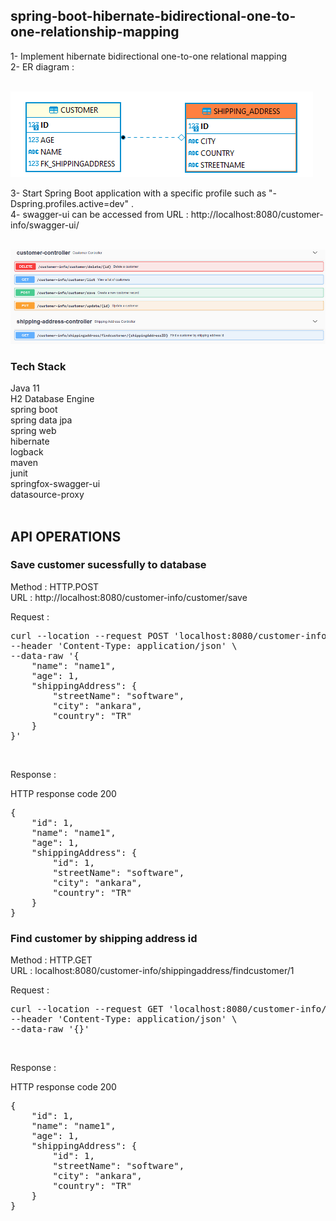 ## spring-boot-hibernate-bidirectional-one-to-one-relationship-mapping

1- Implement hibernate bidirectional one-to-one relational mapping <br/>
2- ER diagram :  <br/><br/>

![er_diagram-bidirectional-one-to-one](doc/er_diagram-bidirectional-one-to-one.png)
<br/>

3- Start Spring Boot application with a specific profile such as "-Dspring.profiles.active=dev" . <br/>
4- swagger-ui can be accessed from URL : http://localhost:8080/customer-info/swagger-ui/ <br/><br/>

![springfox-swagger-ui](doc/springfox-swagger-ui.png)
<br/>

### Tech Stack
Java 11 <br/>
H2 Database Engine <br/>
spring boot <br/>
spring data jpa <br/>
spring web <br/>
hibernate <br/>
logback <br/>
maven <br/>
junit <br/>
springfox-swagger-ui <br/>
datasource-proxy <br/>
<br/>


## API OPERATIONS
### Save customer sucessfully to database

Method : HTTP.POST <br/>
URL : http://localhost:8080/customer-info/customer/save <br/>

Request : 
<pre>
curl --location --request POST 'localhost:8080/customer-info/customer/save' \
--header 'Content-Type: application/json' \
--data-raw '{
    "name": "name1",
    "age": 1,
    "shippingAddress": {
        "streetName": "software",
        "city": "ankara",
        "country": "TR"
    }
}'
</pre><br/>

Response : 

HTTP response code 200 <br/>
<pre>
{
    "id": 1,
    "name": "name1",
    "age": 1,
    "shippingAddress": {
        "id": 1,
        "streetName": "software",
        "city": "ankara",
        "country": "TR"
    }
}
</pre>

### Find customer by shipping address id

Method : HTTP.GET <br/>
URL : localhost:8080/customer-info/shippingaddress/findcustomer/1 <br/>

Request : 
<pre>
curl --location --request GET 'localhost:8080/customer-info/shippingaddress/findcustomer/1' \
--header 'Content-Type: application/json' \
--data-raw '{}'
</pre><br/>

Response : 

HTTP response code 200 <br/>
<pre>
{
    "id": 1,
    "name": "name1",
    "age": 1,
    "shippingAddress": {
        "id": 1,
        "streetName": "software",
        "city": "ankara",
        "country": "TR"
    }
}
</pre><br/>

